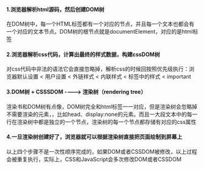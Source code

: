 #### 1.浏览器解析html源码，然后创建DOM树

在DOM树中，每一个HTML标签都有一个对应的节点，并且每一个文本也都会有一个对应的文本节点。DOM树的根节点就是documentElement，对应的是html标签

#### 2.浏览器解析css代码，计算出最终的样式数据，构建cssDOM树

对css代码中非法的语法它会直接忽略掉，解析css的时候回按照优先级执行：浏览器默认设置 < 用户设置 < 外链样式 < 内联样式 < 标签中的样式 < important

#### 3.DOM树 + CSSSDOM  ----> 渲染树（rendering tree）

渲染书和DOM树有点像，DOM树完全和html标签一一对应，但是渲染树会忽略掉不需要渲染的元素，，比如head、display:none的元素。而且一大段文本中的每一行在渲染树中都是独立的一个节点，渲染树的每一个节点都存储有对应的css属性

#### 4.一旦渲染树创建好了，浏览器就可以根据渲染树直接把页面绘制到屏幕上

以上四个步骤不是一次性顺序完成的，如果DOM或者CSSDOM被修改，以上过程会被重复执行，实际上，CSS和JavaScript会多次修改DOM或者CSSDOM